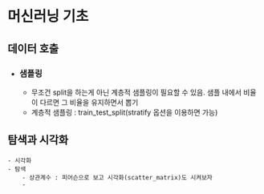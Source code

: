 # 머신러닝 기초

## 데이터 호출

- ### 샘플링
  - 무조건 split을 하는게 아닌 계층적 샘플링이 필요할 수 있음. 샘플 내에서 비율이 다르면 그 비율을 유지하면서 뽑기
  - 계층적 샘플링 : train_test_split(stratify 옵션을 이용하면 가능)

## 탐색과 시각화

    - 시각화
    - 탐색
        - 상관계수 : 피어슨으로 보고 시각화(scatter_matrix)도 시켜보자
        -
